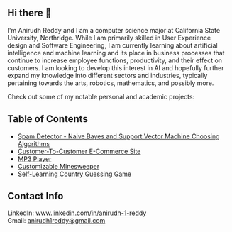 ## Hi there 👋

<!--
**Anirudh1Reddy/Anirudh1Reddy** is a ✨ _special_ ✨ repository because its `README.md` (this file) appears on your GitHub profile.

Here are some ideas to get you started:

- 🔭 I’m currently working on ...
- 🌱 I’m currently learning ...
- 👯 I’m looking to collaborate on ...
- 🤔 I’m looking for help with ...
- 💬 Ask me about ...
- 📫 How to reach me: ...
- 😄 Pronouns: ...
- ⚡ Fun fact: ...
-->

I'm Anirudh Reddy and I am a computer science major at California State University, Northridge. While I am primarily skilled in User Experience design and Software Engineering, I am currently learning about artificial intelligence and machine learning and its place in business processes that continue to increase employee functions, productivity, and their effect on customers. I am looking to develop this interest in AI and hopefully further expand my knowledge into different sectors and industries, typically pertaining towards the arts, robotics, mathematics, and possibly more.  
  
Check out some of my notable personal and academic projects:  
  
## Table of Contents
- [Spam Detector - Naive Bayes and Support Vector Machine Choosing Algorithms](#Spam-Detector---Naive-Bayes-and-Support-Vector-Machine-Choosing-Algorithms)
- [Customer-To-Customer E-Commerce Site](#Customer-To-Customer-E-Commerce-Site)
- [MP3 Player](#MP3-Player)
- [Customizable Minesweeper](#how-to-create-new-repository)
- [Self-Learning Country Guessing Game](#how-to-create-new-repository)

## Contact Info
  
LinkedIn: www.linkedin.com/in/anirudh-1-reddy  
Gmail: anirudh1reddy@gmail.com

